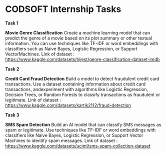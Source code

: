 # CODSOFT Internship Tasks

**Task 1**

**Movie Genre Classification**
Create a machine learning model that can predict the genre of a movie based on its plot summary or other textual information. You can use techniques like TF-IDF or word embeddings with classifiers such as Naive Bayes, Logistic Regression, or Support VectorMachines. Link of dataset :  https://www.kaggle.com/datasets/hijest/genre-classification-dataset-imdb

**Task 2**

**Credit Card Fraud Detection**
Build a model to detect fraudulent credit card transactions. Use a dataset containing information about credit card transactions, andexperiment with algorithms like Logistic Regression, Decision Trees, or Random Forests to classify transactions as fraudulent or
legitimate. Link of dataset :  https://www.kaggle.com/datasets/kartik2112/fraud-detection

**Task 3**

**SMS Spam Detection**
Build an AI model that can classify SMS messages as spam or legitimate. Use techniques like TF-IDF or word embeddings with classifiers like Naive Bayes, Logistic Regression, or Support Vector Machines to identify spam messages. Link of dataset :  https://www.kaggle.com/datasets/uciml/sms-spam-collection-dataset
